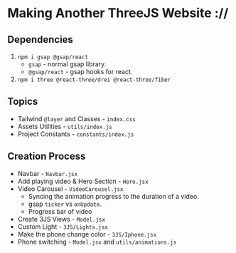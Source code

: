 # Making Another ThreeJS Website ://

## Dependencies

1. `npm i gsap @gsap/react`
   - `gsap` - normal gsap library.
   - `@gsap/react` - gsap hooks for react.
2. `npm i three @react-three/drei @react-three/fiber`

## Topics

- Tailwind `@layer` and Classes - `index.css`
- Assets Utilities - `utils/index.js`
- Project Constants - `constants/index.js`

## Creation Process

- Navbar - `Navbar.jsx`
- Add playing video & Hero Section - `Hero.jsx`
- Video Carousel - `VideoCarousel.jsx`
  - Syncing the animation progress to the duration of a video.
  - gsap `ticker` vs `onUpdate`.
  - Progress bar of video
- Create 3JS Views - `Model.jsx`
- Custom Light - `3JS/Lights.jsx`
- Make the phone change color - `3JS/Iphone.jsx`
- Phone switching - `Model.jsx` and `utils/animations.js`
